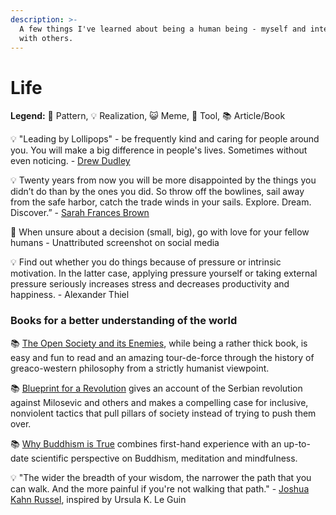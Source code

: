 ```yaml
---
description: >-
  A few things I've learned about being a human being - myself and interacting
  with others.
---
```


# Life

**Legend:** 🐾 Pattern, 💡 Realization, 😺 Meme, 🔭 Tool, 📚 Article/Book

💡 "Leading by Lollipops" - be frequently kind and caring for people around you. You will make a big difference in people's lives. Sometimes without even noticing. - [Drew Dudley](https://www.youtube.com/watch?v=hVCBrkrFrBE\&t=3s)

💡 Twenty years from now you will be more disappointed by the things you didn’t do than by the ones you did. So throw off the bowlines, sail away from the safe harbor, catch the trade winds in your sails. Explore. Dream. Discover.” - [Sarah Frances Brown](https://quoteinvestigator.com/2011/09/29/you-did/)

🐾 When unsure about a decision (small, big), go with love for your fellow humans - Unattributed screenshot on social media

💡 Find out whether you do things because of pressure or intrinsic motivation. In the latter case, applying pressure yourself or taking external pressure seriously increases stress and decreases productivity and happiness. - Alexander Thiel

### Books for a better understanding of the world

📚 [The Open Society and its Enemies](https://en.wikipedia.org/wiki/The\_Open\_Society\_and\_Its\_Enemies), while being a rather thick book, is easy and fun to read and an amazing tour-de-force through the history of greaco-western philosophy from a strictly humanist viewpoint.

📚 [Blueprint for a Revolution](https://en.wikipedia.org/wiki/Blueprint\_for\_Revolution) gives an account of the Serbian revolution against Milosevic and others and makes a compelling case for inclusive, nonviolent tactics that pull pillars of society instead of trying to push them over.

📚 [Why Buddhism is True](https://en.wikipedia.org/wiki/Why\_Buddhism\_Is\_True) combines first-hand experience with an up-to-date scientific perspective on Buddhism, meditation and mindfulness.

💡 "The wider the breadth of your wisdom, the narrower the path that you can walk. And the more painful if you're not walking that path." - [Joshua Kahn Russel](https://www.linkedin.com/in/joshua-kahn-russell-63177568), inspired by Ursula K. Le Guin
